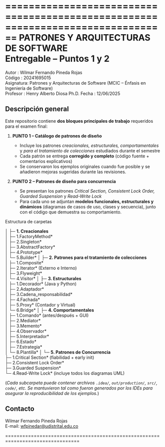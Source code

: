 ================================================================================
PATRONES Y ARQUITECTURAS DE SOFTWARE  
Entregable – Puntos 1 y 2
================================================================================

Autor     : Wilmar Fernando Pineda Rojas  
Código    : 20241695015  
Asignatura: Patrones y Arquitecturas de Software (MCIC – Énfasis en Ingeniería de
            Software)  
Profesor  : Henry Alberto Diosa Ph.D.
Fecha     : 12/06/2025  

Descripción general
-------------------
Este repositorio contiene **dos bloques principales de trabajo** requeridos para el
examen final:

1. **PUNTO 1 – Catálogo de patrones de diseño**  
   - Incluye los patrones *creacionales, estructurales, comportamentales* y
     *para el tratamiento de colecciones* estudiados durante el semestre  
   - Cada patrón se entrega **corregido y completo** (código fuente + comentarios
     explicativos)  
   - Se conservaron los ejemplos originales cuando fue posible y se añadieron
     mejoras sugeridas durante las revisiones.

2. **PUNTO 2 – Patrones de diseño para concurrencia**  
   - Se presentan los patrones *Critical Section, Consistent Lock Order,
     Guarded Suspension* y *Read-Write Lock*  
   - Para cada uno se adjuntan **modelos funcionales, estructurales y dinámicos**
     (diagramas de casos de uso, clases y secuencia), junto con el código que
     demuestra su comportamiento.

Estructura de carpetas

│
├─ **1. Creacionales**  
│  ├─ 1.FactoryMethod\*                 
│  ├─ 2.Singleton\*               
│  ├─ 3.AbstractFactory\*          
│  ├─ 4.Prototype\*           
│  └─ 5.Builder\* 
│
├─ **2. Patrones para el tratamiento de colecciones**  
│  ├─ 1.Composite\*  
│  ├─ 2.Iterator\* (Externo e Interno)  
│  ├─ 3.Flyweight\*  
│  └─ 4.Visitor\*
│
├─ **3. Estructurales**  
│  ├─ 1.Decorador\* (Java y Python)  
│  ├─ 2.Adaptador\*  
│  ├─ 3.Cadena_responsabilidad\*  
│  ├─ 4.Fachada\*  
│  ├─ 5.Proxy\* (Contador y Virtual)  
│  └─ 6.Bridge\*
│
├─ **4. Comportamentales**  
│  ├─ 1.Comando\* (antes/después + GUI)  
│  ├─ 2.Mediator\*  
│  ├─ 3.Memento\*  
│  ├─ 4.Observador\*  
│  ├─ 5.Interpretador\*  
│  ├─ 6.Estado\*  
│  ├─ 7.Estrategia\*  
│  └─ 8.Plantilla\*
│
└─ **5. Patrones de Concurrencia**  
   ├─ 1.Critical Section\* (fiabilidad + early init)  
   ├─ 2.Consistent Lock Order\*  
   ├─ 3.Guarded Suspension\*  
   └─ 4.Read-Write Lock\* (incluye todos los diagramas UML)

(*Cada subcarpeta puede contener archivos `.idea/`, `out/production/`, `src/`,
 `code/`, etc.  Se mantuvieron tal como fueron generados por los IDEs para
 asegurar la reproducibilidad de los ejemplos.*)

Contacto
--------
Wilmar Fernando Pineda Rojas  
E-mail: wfpinedar@udistrital.edu.co  


================================================================================

